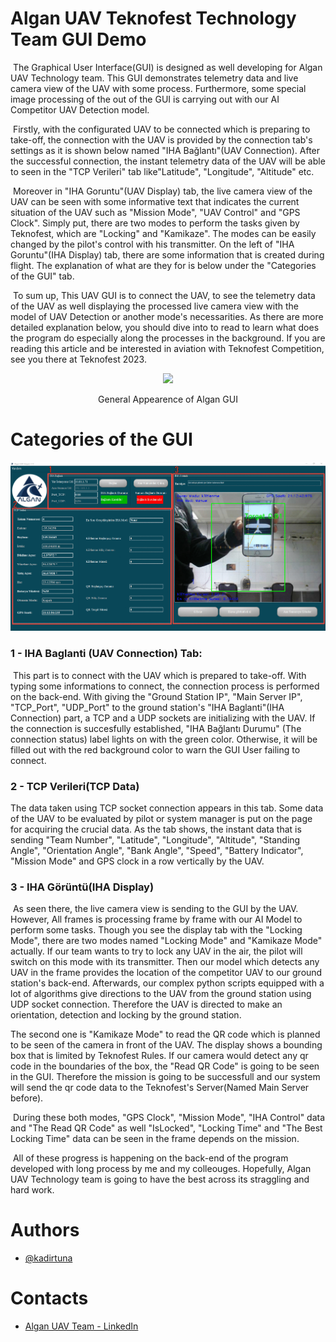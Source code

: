 # Algan UAV Teknofest Technology Team GUI Demo

​	The Graphical User Interface(GUI) is designed as well developing for Algan UAV Technology team. This GUI demonstrates telemetry data and live camera view of the UAV with some process. Furthermore, some special image processing of the out of the GUI is carrying out with our AI Competitor UAV Detection model. 

​	Firstly, with the configurated UAV to be connected which is preparing to take-off, the connection with the UAV is provided by the connection tab's settings as it is shown below named "IHA Bağlantı"(UAV Connection). After the successful connection, the instant telemetry data of the UAV will be able to seen in the "TCP Verileri" tab like"Latitude", "Longitude", "Altitude" etc. 

​ Moreover in "IHA Goruntu"(UAV Display) tab, the live camera view of the UAV can be seen with some informative text that indicates the current situation of the UAV such as "Mission Mode", "UAV Control" and "GPS Clock". Simply put, there are two modes to perform the tasks given by Teknofest, which are "Locking" and "Kamikaze". The modes can be easily changed by the pilot's control with his transmitter. On the left of "IHA Goruntu"(IHA Display) tab, there are some information that is created during flight. The explanation of what are they for is below under the "Categories of the GUI" tab.

​    To sum up, This UAV GUI is to connect the UAV, to see the telemetry data of the UAV as well displaying the processed live camera view with the model of UAV Detection or another mode's necessarities. As there are more detailed explanation below, you should dive into to read to learn what does the program do especially along the processes in the background. If you are reading this article and be interested in aviation with Teknofest Competition, see you there at Teknofest 2023. 

<p align="center">
    <img src="https://user-images.githubusercontent.com/70758836/216790198-72316eb9-ff11-49c6-ba94-70ff67edc5ea.png"
</img>
</p>

<p align="center"> General Appearence of Algan GUI</p>

# Categories of the GUI 

<p align="center">
    <img src="https://github.com/kadirtuna/AlganGUIDemo/blob/main/Images/AlganGUIDemo2.png?raw=true"
</img>
</p>

### 1 - IHA Baglanti (UAV Connection) Tab:

​	This part is to connect with the UAV which is prepared to take-off. With typing some informations to connect, the connection process is performed on the back-end. With giving the "Ground Station IP", "Main Server IP", "TCP_Port", "UDP_Port" to the ground station's "IHA Baglanti"(IHA Connection) part, a TCP and a UDP sockets are initializing with the UAV. If the connection is succesfully established, "IHA Bağlantı Durumu" (The connection status) label lights on with the green color. Otherwise, it will be filled out with the red background color to warn the GUI User failing to connect.



### 2 - TCP Verileri(TCP Data)

   The data taken using TCP socket connection appears in this tab. Some data of the UAV to be evaluated by pilot or system manager is put on the page for acquiring the crucial data. As the tab shows, the instant data that is sending "Team Number", "Latitude", "Longitude", "Altitude", "Standing Angle", "Orientation Angle", "Bank Angle", "Speed", "Battery Indicator", "Mission Mode" and GPS clock in a row vertically by the UAV.



### 3 - IHA Görüntü(IHA Display)

​	As seen there, the live camera view is sending to the GUI by the UAV. However, All frames is processing frame by frame with our AI Model to perform some tasks. Though you see the display tab with the "Locking Mode", there are two modes named "Locking Mode" and "Kamikaze Mode" actually. If our team wants to try to lock any UAV in the air, the pilot will switch on this mode with its transmitter. Then our model which detects any UAV in the frame provides the location of the competitor UAV to our ground station's back-end. Afterwards, our complex python scripts equipped with a lot of algorithms give directions to the UAV from the ground station using UDP socket connection. Therefore the UAV is directed to make an orientation, detection and locking by the ground station. 

   The second one is "Kamikaze Mode" to read the QR code which is planned to be seen of the camera in front of the UAV. The display shows a bounding box that is limited by Teknofest Rules. If our camera would detect any qr code in the boundaries of the box, the "Read QR Code" is going to be seen in the GUI. Therefore the mission is going to be successfull and our system will send the qr code data to the Teknofest's Server(Named Main Server before).

​	During these both modes, "GPS Clock", "Mission Mode", "IHA Control" data and "The Read QR Code" as well "IsLocked", "Locking Time" and "The Best Locking Time" data can be seen in the frame depends on the mission.


​    All of these progress is happening on the back-end of the program developed with long process by me and my colleouges. Hopefully, Algan UAV Technology team is going to have the best across its straggling and hard work.



# Authors

- [@kadirtuna](https://github.com/kadirtuna)



# Contacts

- [Algan UAV Team - LinkedIn](https://www.linkedin.com/company/algan-uav/mycompany/)



